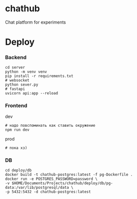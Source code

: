 # chathub
Chat platform for experiments

# Deploy
### Backend
```shell
cd server
python -m venv venv
pip install -r requirements.txt
# websocket
python sever.py
# fastapi
uvicorn api:app --reload
```

### Frontend
dev
```shell
# надо повспоминать как ставить окружение
npm run dev
```

prod
```shell
# пока хз)
```

### DB
```shell
cd deploy/db
docker build -t chathub-postgres:latest -f pg-Dockerfile .
docker run -e POSTGRES_PASSWORD=password \
-v $HOME/Documents/Projects/chathub/deploy/db/pg-data:/var/lib/postgresql/data \
-p 5432:5432 -d chathub-postgres:latest
```
